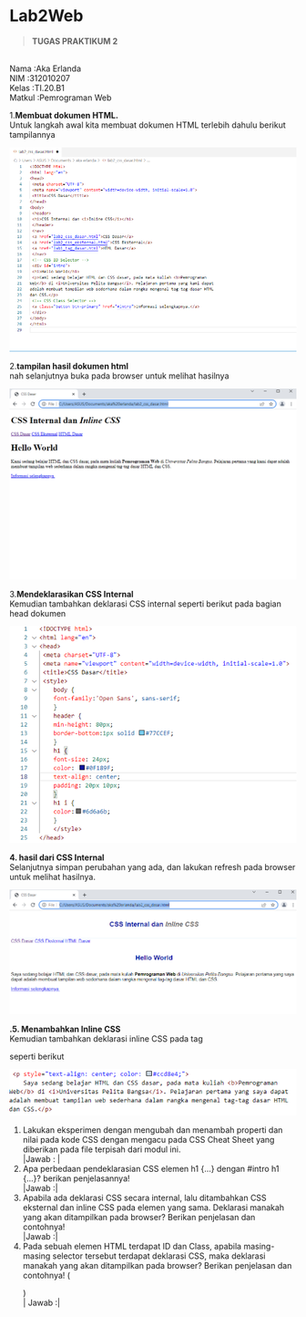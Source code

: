# Lab2Web
><b>TUGAS PRAKTIKUM 2</b>

<br>Nama       :Aka Erlanda
<br>NIM        :312010207
<br>Kelas      :TI.20.B1
<br>Matkul     :Pemrograman Web
<br>
 
 1.<b>Membuat dokumen HTML.</b><br>
 Untuk langkah awal kita membuat dokumen HTML terlebih dahulu berikut tampilannya 
 <br>

 ![Membuat dokumen HTML](https://github.com/Akaerlanda04/lab2web/blob/main/pitcure/ss1.png)
 <br>

 2.<b>tampilan hasil dokumen html</b>
 <br>
 nah selanjutnya buka pada browser untuk melihat hasilnya
 <br>

 ![tampilan pada browser](https://github.com/Akaerlanda04/lab2web/blob/main/pitcure/ss2.png)
 <br>

 3.<b>Mendeklarasikan CSS Internal</b>
 <br>
 Kemudian tambahkan deklarasi CSS internal seperti berikut pada bagian head dokumen

 ![ Mendeklarasikan CSS Internal](https://github.com/Akaerlanda04/lab2web/blob/main/pitcure/ss3.png)
<br>

<b>4. hasil dari CSS Internal</b>
<br>
 Selanjutnya simpan perubahan yang ada, dan lakukan refresh pada browser untuk melihat hasilnya.


 ![ Hasil CSS Internal](https://github.com/Akaerlanda04/lab2web/blob/main/pitcure/ss4.png)

 <b>.5. Menambahkan Inline CSS</b>
<br>
Kemudian tambahkan deklarasi inline CSS pada tag <p> seperti berikut

![ Menambahkan Inline CSS](https://github.com/Akaerlanda04/lab2web/blob/main/pitcure/ss5.png)
<br>
1. Lakukan eksperimen dengan mengubah dan menambah properti dan nilai pada kode CSS 
dengan mengacu pada CSS Cheat Sheet yang diberikan pada file terpisah dari modul ini.
<br>|Jawab : |
2. Apa perbedaan pendeklarasian CSS elemen h1 {...} dengan #intro h1 {...}? berikan 
penjelasannya!
<br>|Jawab :|
3. Apabila ada deklarasi CSS secara internal, lalu ditambahkan CSS eksternal dan inline CSS pada 
elemen yang sama. Deklarasi manakah yang akan ditampilkan pada browser? Berikan 
penjelasan dan contohnya!
<br>|Jawab :|
4. Pada sebuah elemen HTML terdapat ID dan Class, apabila masing-masing selector tersebut 
terdapat deklarasi CSS, maka deklarasi manakah yang akan ditampilkan pada browser? 
Berikan penjelasan dan contohnya! ( <p id="paragraf-1" class="text-paragraf"> )
<br>| Jawab :|
